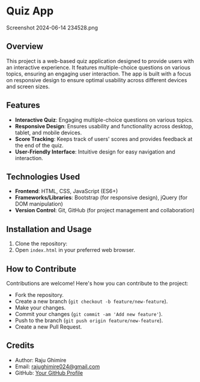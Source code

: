 # Quiz App

Screenshot 2024-06-14 234528.png


## Overview
This project is a web-based quiz application designed to provide users with an interactive experience. It features multiple-choice questions on various topics, ensuring an engaging user interaction. The app is built with a focus on responsive design to ensure optimal usability across different devices and screen sizes.

## Features
- **Interactive Quiz**: Engaging multiple-choice questions on various topics.
- **Responsive Design**: Ensures usability and functionality across desktop, tablet, and mobile devices.
- **Score Tracking**: Keeps track of users' scores and provides feedback at the end of the quiz.
- **User-Friendly Interface**: Intuitive design for easy navigation and interaction.

## Technologies Used
- **Frontend**: HTML, CSS, JavaScript (ES6+)
- **Frameworks/Libraries**: Bootstrap (for responsive design), jQuery (for DOM manipulation)
- **Version Control**: Git, GitHub (for project management and collaboration)

## Installation and Usage
1. Clone the repository:
2. Open `index.html` in your preferred web browser.

## How to Contribute
Contributions are welcome! Here's how you can contribute to the project:
- Fork the repository.
- Create a new branch (`git checkout -b feature/new-feature`).
- Make your changes.
- Commit your changes (`git commit -am 'Add new feature'`).
- Push to the branch (`git push origin feature/new-feature`).
- Create a new Pull Request.

## Credits
- Author: Raju Ghimire
- Email: rajughimire024@gmail.com
- GitHub: [Your GitHub Profile](https://github.com/your-username)


